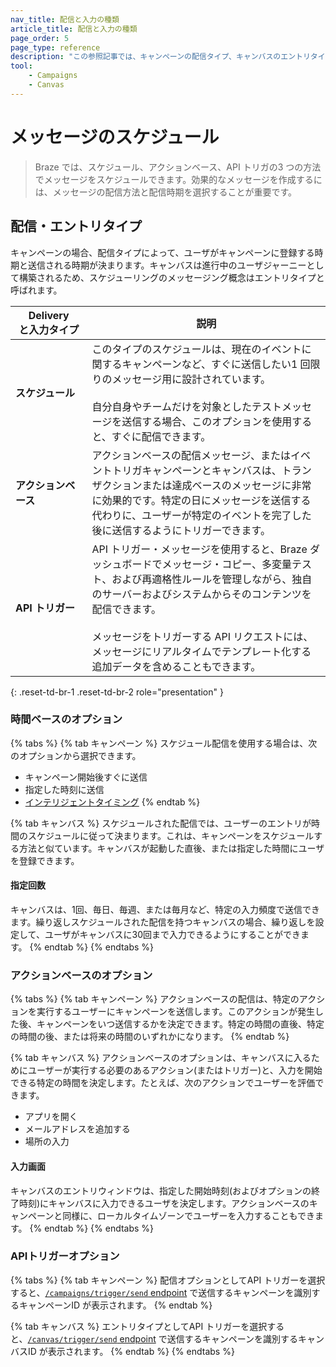 ```yaml
---
nav_title: 配信と入力の種類
article_title: 配信と入力の種類
page_order: 5
page_type: reference
description: "この参照記事では、キャンペーンの配信タイプ、キャンバスのエントリタイプ、キャンペーンまたはキャンバスを設定するときの時間ベースの機能について説明します。"
tool:
    - Campaigns
    - Canvas
---
```


# メッセージのスケジュール

> Braze では、スケジュール、アクションベース、API トリガの3 つの方法でメッセージをスケジュールできます。効果的なメッセージを作成するには、メッセージの配信方法と配信時期を選択することが重要です。 

## 配信・エントリタイプ

キャンペーンの場合、配信タイプによって、ユーザがキャンペーンに登録する時期と送信される時期が決まります。キャンバスは進行中のユーザジャーニーとして構築されるため、スケジューリングのメッセージング概念はエントリタイプと呼ばれます。

| Delivery<nobr>と入力タイプ | 説明                                                                                                                                                                                                                                                                                                                                      |
|---------------------|--------------------------------------------------------------------------------------------------------------------------------------------------------------------------------------------------------------------------------------------------------------------------------------------------------------------------------------------------|
| **スケジュール**       | このタイプのスケジュールは、現在のイベントに関するキャンペーンなど、すぐに送信したい1 回限りのメッセージ用に設計されています。<br><br>自分自身やチームだけを対象としたテストメッセージを送信する場合、このオプションを使用すると、すぐに配信できます。                                                                                   |
| **アクションベース**    | アクションベースの配信メッセージ、またはイベントトリガキャンペーンとキャンバスは、トランザクションまたは達成ベースのメッセージに非常に効果的です。特定の日にメッセージを送信する代わりに、ユーザーが特定のイベントを完了した後に送信するようにトリガーできます。                                                                                           |
| **API トリガー**   | API トリガー・メッセージを使用すると、Braze ダッシュボードでメッセージ・コピー、多変量テスト、および再適格性ルールを管理しながら、独自のサーバーおよびシステムからそのコンテンツを配信できます。<br><br>メッセージをトリガーする API リクエストには、メッセージにリアルタイムでテンプレート化する追加データを含めることもできます。 |
{: .reset-td-br-1 .reset-td-br-2 role="presentation" }

### 時間ベースのオプション

{% tabs %}
{% tab キャンペーン %}
スケジュール配信を使用する場合は、次のオプションから選択できます。

- キャンペーン開​​始後すぐに送信
- 指定した時刻に送信
- [インテリジェントタイミング]({{site.baseurl}}/user_guide/brazeai/intelligence/intelligent_timing/)
{% endtab %}

{% tab キャンバス %}
スケジュールされた配信では、ユーザーのエントリが時間のスケジュールに従って決まります。これは、キャンペーンをスケジュールする方法と似ています。キャンバスが起動した直後、または指定した時間にユーザを登録できます。

#### 指定回数

キャンバスは、1回、毎日、毎週、または毎月など、特定の入力頻度で送信できます。繰り返しスケジュールされた配信を持つキャンバスの場合、繰り返しを設定して、ユーザがキャンバスに30回まで入力できるようにすることができます。
{% endtab %}
{% endtabs %}

### アクションベースのオプション

{% tabs %}
{% tab キャンペーン %}
アクションベースの配信は、特定のアクションを実行するユーザーにキャンペーンを送信します。このアクションが発生した後、キャンペーンをいつ送信するかを決定できます。特定の時間の直後、特定の時間の後、または将来の時間のいずれかになります。
{% endtab %}

{% tab キャンバス %}
アクションベースのオプションは、キャンバスに入るためにユーザーが実行する必要のあるアクション(またはトリガー)と、入力を開始できる特定の時間を決定します。たとえば、次のアクションでユーザーを評価できます。

- アプリを開く
- メールアドレスを追加する
- 場所の入力

#### 入力画面

キャンバスのエントリウィンドウは、指定した開始時刻(およびオプションの終了時刻)にキャンバスに入力できるユーザを決定します。アクションベースのキャンペーンと同様に、ローカルタイムゾーンでユーザーを入力することもできます。
{% endtab %}
{% endtabs %}

### APIトリガーオプション

{% tabs %}
{% tab キャンペーン %}
配信オプションとしてAPI トリガーを選択すると、[`/campaigns/trigger/send` endpoint]({{site.baseurl}}/api/endpoints/messaging/send_messages/post_send_triggered_campaigns/#prerequisites) で送信するキャンペーンを識別するキャンペーンID が表示されます。
{% endtab %}

{% tab キャンバス %}
エントリタイプとしてAPI トリガーを選択すると、[`/canvas/trigger/send` endpoint]({{site.baseurl}}/api/endpoints/messaging/send_messages/post_send_triggered_canvases) で送信するキャンペーンを識別するキャンバスID が表示されます。
{% endtab %}
{% endtabs %}
